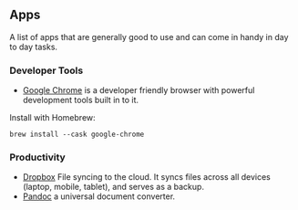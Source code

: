 ## Apps

A list of apps that are generally good to use and can come in handy in day to day tasks.

### Developer Tools

- [Google Chrome](https://www.google.com/intl/en/chrome/browser/) is a developer friendly browser with powerful development tools built in to it.

Install with Homebrew:

```
brew install --cask google-chrome
```

### Productivity

- [Dropbox](https://www.dropbox.com/) File syncing to the cloud. It syncs files across all devices (laptop, mobile, tablet), and serves as a backup.
- [Pandoc](https://pandoc.org/) a universal document converter.

